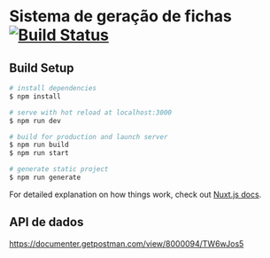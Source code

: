 # Sistema de geração de fichas [![Build Status](https://travis-ci.org/SPURB/sispop.svg?branch=master)](https://travis-ci.org/SPURB/sispop)

## Build Setup

```bash
# install dependencies
$ npm install

# serve with hot reload at localhost:3000
$ npm run dev

# build for production and launch server
$ npm run build
$ npm run start

# generate static project
$ npm run generate
```

For detailed explanation on how things work, check out [Nuxt.js docs](https://nuxtjs.org).

## API de dados

https://documenter.getpostman.com/view/8000094/TW6wJos5

